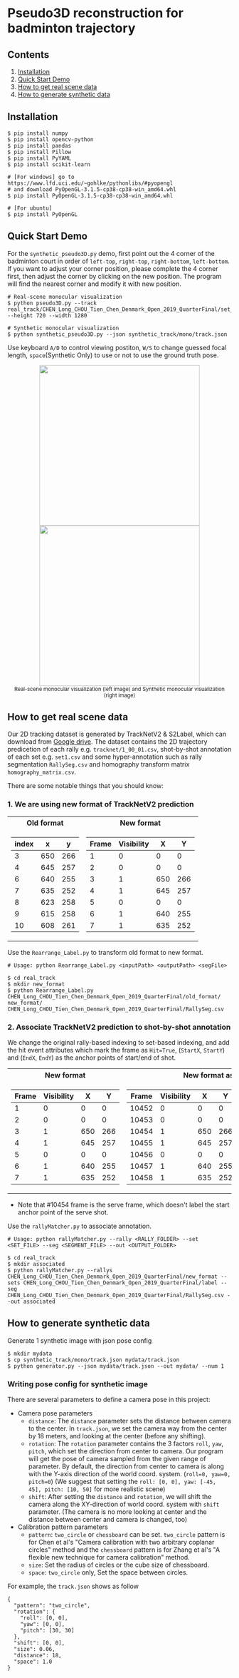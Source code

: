 # Pseudo3D reconstruction for badminton trajectory

## Contents
1. [Installation](#Installation)
2. [Quick Start Demo](#Quick-Start-Demo)
3. [How to get real scene data](#How-to-get-real-scene-data)
4. [How to generate synthetic data](#How-to-generate-synthetic-data)

## Installation
```
$ pip install numpy
$ pip install opencv-python
$ pip install pandas
$ pip install Pillow
$ pip install PyYAML
$ pip install scikit-learn

# [For windows] go to https://www.lfd.uci.edu/~gohlke/pythonlibs/#pyopengl
# and download PyOpenGL-3.1.5-cp38-cp38-win_amd64.whl
$ pip install PyOpenGL-3.1.5-cp38-cp38-win_amd64.whl

# [For ubuntu]
$ pip install PyOpenGL
```

## Quick Start Demo
For the `synthetic_pseudo3D.py` demo, first point out the 4 corner of the badminton court in order of `left-top`, `right-top`, `right-bottom`, `left-bottom`.
If you want to adjust your corner position, please complete the 4 corner first, then adjust the corner by clicking on the new position. 
The program will find the nearest corner and modify it with new position.
```
# Real-scene monocular visualization
$ python pseudo3D.py --track real_track/CHEN_Long_CHOU_Tien_Chen_Denmark_Open_2019_QuarterFinal/set_1_00_01.csv --height 720 --width 1280

# Synthetic monocular visualization
$ python synthetic_pseudo3D.py --json synthetic_track/mono/track.json
```

Use keyboard `A/D` to control viewing postiton, `W/S` to change guessed focal length, `space`(Synthetic Only) to use or not to use the ground truth pose.

<p align="center">
    <img src="https://i.imgur.com/cFVc1uS.png", width="360">
    <img src="https://i.imgur.com/81OtyOs.png", width="360">
    <br>
    <sup>Real-scene monocular visualization (left image) and Synthetic monocular visualization (right image)</sup>
</p>

## How to get real scene data
Our 2D tracking dataset is generated by TrackNetV2 & S2Label, which can download from [Google drive](TODO).
The dataset contains the 2D trajectory predicetion of each rally e.g. `tracknet/1_00_01.csv`, shot-by-shot annotation of each set e.g. `set1.csv` and some hyper-annotation such as rally segmentation `RallySeg.csv` and homography transform matrix `homography_matrix.csv`.


There are some notable things that you should know:
### 1. We are using new format of TrackNetV2 prediction
<table>
<tr><th>Old format </th><th>New format</th></tr>
<tr><td>

| index |   x   |   y   |
| ----- | ----- | ----- |
|   3   |  650  |  266  |
|   4   |  645  |  257  |
|   6   |  640  |  255  |
|   7   |  635  |  252  |
|   8   |  623  |  258  |
|   9   |  615  |  258  |
|  10   |  608  |  261  |

</td><td>

| Frame |   Visibility   |   X   |   Y   |
| ----- | ----- | ----- | ----- |
|   1   |   0   |   0   |   0   |
|   2   |   0   |   0   |   0   |
|   3   |   1   |  650  |  266  |
|   4   |   1   |  645  |  257  |
|   5   |   0   |   0   |   0   |
|   6   |   1   |  640  |  255  |
|   7   |   1   |  635  |  252  |

</td></tr> </table>

Use the `Rearrange_Label.py` to transform old format to new format.
```
# Usage: python Rearrange_Label.py <inputPath> <outputPath> <segFile>

$ cd real_track
$ mkdir new_format
$ python Rearrange_Label.py CHEN_Long_CHOU_Tien_Chen_Denmark_Open_2019_QuarterFinal/old_format/ new_format/ CHEN_Long_CHOU_Tien_Chen_Denmark_Open_2019_QuarterFinal/RallySeg.csv
```

### 2. Associate TrackNetV2 prediction to shot-by-shot annotation
We change the original rally-based indexing to set-based indexing, and add the hit event attributes which mark the frame as `Hit=True`, (`StartX`, `StartY`) and (`EndX`, `EndY`) as the anchor points of start/end of shot.
<table>
<tr><th>New format </th><th>New format associate with S2 annotation</th></tr>
<tr><td>

| Frame |   Visibility   |   X   |   Y   |
| ----- | ----- | ----- | ----- |
|   1   |   0   |   0   |   0   |
|   2   |   0   |   0   |   0   |
|   3   |   1   |  650  |  266  |
|   4   |   1   |  645  |  257  |
|   5   |   0   |   0   |   0   |
|   6   |   1   |  640  |  255  |
|   7   |   1   |  635  |  252  |

</td><td>

| Frame |   Visibility   |   X   |   Y   | Hit | StartX | StartY | EndX | EndY |
| ----- | ----- | ----- | ----- | ----- | ----- | ----- | ----- | ----- |
| 10452 |   0   |   0   |   0   | False | (None) | (None) | (None) | (None) |
| 10453 |   0   |   0   |   0   | False | (None) | (None) | (None) | (None) |
| 10454 |   1   |  650  |  266  | True | (None) | (None) | 568.0 | 328.0 |
| 10455 |   1   |  645  |  257  | False | (None) | (None) | (None) | (None) |
| 10456 |   0   |   0   |   0   | False | (None) | (None) | (None) | (None) |
| 10457 |   1   |  640  |  255  | False | (None) | (None) | (None) | (None) |
| 10458 |   1   |  635  |  252  | True | 568.0 | 328.0 | 828.0 | 580.0 |
</td></tr> </table>

 - Note that #10454 frame is the serve frame, which doesn't label the start anchor point of the serve shot.

Use the `rallyMatcher.py` to associate annotation.
```
# Usage: python rallyMatcher.py --rally <RALLY_FOLDER> --set <SET_FILE> --seg <SEGMENT_FILE> --out <OUTPUT_FOLDER>

$ cd real_track
$ mkdir associated
$ python rallyMatcher.py --rallys CHEN_Long_CHOU_Tien_Chen_Denmark_Open_2019_QuarterFinal/new_format --sets CHEN_Long_CHOU_Tien_Chen_Denmark_Open_2019_QuarterFinal/label --seg CHEN_Long_CHOU_Tien_Chen_Denmark_Open_2019_QuarterFinal/RallySeg.csv --out associated
```

## How to generate synthetic data
Generate 1 synthetic image with json pose config
```
$ mkdir mydata
$ cp synthetic_track/mono/track.json mydata/track.json
$ python generator.py --json mydata/track.json --out mydata/ --num 1
```

### Writing pose config for synthetic image
There are several parameters to define a camera pose in this project:
 - Camera pose parameters
    - `distance`: The `distance` parameter sets the distance between camera to the center. 
In `track.json`, we set the camera way from the center by 18 meters, and looking at the center (before any shifting).
    - `rotation`: The `rotation` parameter contains the 3 factors `roll`, `yaw`, `pitch`, which set the direction from center to camera.
Our program will get the pose of camera sampled from the given range of parameter.
By default, the direction from center to camera is along with the Y-axis direction of the world coord. system. (`roll=0, yaw=0, pitch=0`) 
(We suggest that setting the `roll: [0, 0], yaw: [-45, 45], pitch: [10, 50]` for more realistic scene)
    - `shift`: After setting the `distance` and `rotation`, we will shift the camera along the XY-direction of world coord. system with `shift` parameter.
(The camera is no more looking at center and the distance between center and camera is changed, too)
 - Calibration pattern parameters
    - `pattern`: `two_circle` or `chessboard` can be set. `two_circle` pattern is for Chen et al's "Camera calibration with two arbitrary coplanar circles" method and the `chessboard` pattern is for Zhang et al's "A flexible new technique for camera calibration" method.
    - `size`: Set the radius of circles or the cube size of chessboard.
    - `space`: `two_circle` only, Set the space between circles.

For example, the `track.json` shows as follow
```
{
  "pattern": "two_circle",
  "rotation": {
    "roll": [0, 0],
    "yaw": [0, 0],
    "pitch": [30, 30]
  },
  "shift": [0, 0],
  "size": 0.06,
  "distance": 18,
  "space": 1.0
}
```